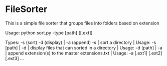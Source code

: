 # FileSorter
This is a simple file sorter that groups files into folders based on extension

Usage: python sort.py -type [path] ([.ext])

Types: -s (sort) -d (display) | -a (append)
 -s  | sort a directory
     | Usage: -s [path]
     | -d  | display files that can sorted in a directory
     | Usage: -d [path]
     | -a  | append extension(s) to the master extensions.txt
     | Usage: -a [.ext1] [.ext2] [.ext3] ...
